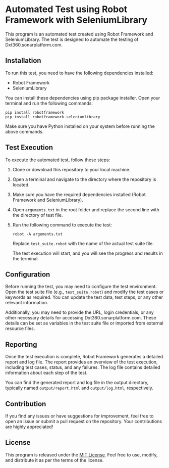 # Automated Test using Robot Framework with SeleniumLibrary

This program is an automated test created using Robot Framework and SeleniumLibrary. The test is designed to automate the testing of Dxt360.sonarplatform.com.

## Installation

To run this test, you need to have the following dependencies installed:

- Robot Framework
- SeleniumLibrary

You can install these dependencies using pip package installer. Open your terminal and run the following commands:

```shell
pip install robotframework
pip install robotframework-seleniumlibrary
```

Make sure you have Python installed on your system before running the above commands.

## Test Execution

To execute the automated test, follow these steps:

1. Clone or download this repository to your local machine.
2. Open a terminal and navigate to the directory where the repository is located.
3. Make sure you have the required dependencies installed (Robot Framework and SeleniumLibrary).
4. Open `arguments.txt` in the root folder and replace the second line with the directory of test file.
5. Run the following command to execute the test:

   ```shell
   robot -A arguments.txt
   ```

   Replace `test_suite.robot` with the name of the actual test suite file.

   The test execution will start, and you will see the progress and results in the terminal.

## Configuration

Before running the test, you may need to configure the test environment. Open the test suite file (e.g., `test_suite.robot`) and modify the test cases or keywords as required. You can update the test data, test steps, or any other relevant information.

Additionally, you may need to provide the URL, login credentials, or any other necessary details for accessing Dxt360.sonarplatform.com. These details can be set as variables in the test suite file or imported from external resource files.

## Reporting

Once the test execution is complete, Robot Framework generates a detailed report and log file. The report provides an overview of the test execution, including test cases, status, and any failures. The log file contains detailed information about each step of the test.

You can find the generated report and log file in the output directory, typically named `output/report.html` and `output/log.html`, respectively.

## Contribution

If you find any issues or have suggestions for improvement, feel free to open an issue or submit a pull request on the repository. Your contributions are highly appreciated!

## License

This program is released under the [MIT License](LICENSE). Feel free to use, modify, and distribute it as per the terms of the license.